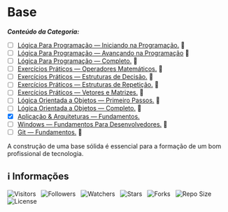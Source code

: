 <!-- Título -->
# Base

***Conteúdo da Categoria:***

* [ ] [Lógica Para Programação — Iniciando na Programação.](https://github.com/Devsgeeknerd/cur-log-par-pro-ini-pro-bas) &#128679;
* [ ] [Lógica Para Programação — Avançando na Programação](https://github.com/Devsgeeknerd/cur-log-par-pro-ava-pro-bas) &#128679;
* [ ] [Lógica Para Programação — Completo.](https://github.com/Devsgeeknerd/cur-log-par-pro-com-bas) &#128679;
* [ ] [Exercícios Práticos — Operadores Matemáticos.](https://github.com/Devsgeeknerd/exe-pra-ope-mat-bas) &#128679;
* [ ] [Exercícios Práticos — Estruturas de Decisão.](https://github.com/exe-pra-est-dec-bas) &#128679;
* [ ] [Exercícios Práticos — Estruturas de Repetição.](https://github.com/Devsgeeknerd/exe-pra-est-rep-bas) &#128679;
* [ ] [Exercícios Práticos — Vetores e Matrizes.](https://github.com/Devsgeeknerd/exe-pra-vet-mat-bas) &#128679;
* [ ] [Lógica Orientada a Objetos — Primeiro Passos.](https://github.com/Devsgeeknerd/cur-log-ori-obj-pri-pass-bas) &#128679;
* [ ] [Lógica Orientada a Objetos — Completo.](https://github.com/Devsgeeknerd/cur-log-ori-obj-com-bas) &#128679;
* [x] [Aplicação & Arquiteturas — Fundamentos.](https://github.com/Devsgeeknerd/cur-apl-arq-fun-par-des-bas)
* [ ] [Windows — Fundamentos Para Desenvolvedores.](https://github.com/Devsgeeknerd/cur-win-fun-bas) &#128679;
* [ ] [Git — Fundamentos.](https://github.com/Devsgeeknerd/cur-git-fun-bas) &#128679;

A construção de uma base sólida é essencial para a formação de um bom profissional de tecnologia.

<!-- Informações -->
## &#8505; Informações

![Visitors](https://api.visitorbadge.io/api/visitors?path=Devsgeeknerd%2Fcat-bas&label=Visitantes&labelColor=%23700070&labelStyle=none&countColor=%23000fff&style=plastic&color=%23ffffff "Total de Visitantes")
&nbsp;
![Followers](https://img.shields.io/github/followers/Devsgeeknerd?style=p&label=Seguidores&labelColor=800080&color=000fff "Total de Seguidores")
&nbsp;
![Watchers](https://img.shields.io/github/watchers/Devsgeeknerd/cat-bas?style=p&label=Observadores&labelColor=800080&color=000fff "Total de Observadores")
&nbsp;
![Stars](https://img.shields.io/github/stars/Devsgeeknerd/cat-bas?style=p&label=Estrelas&labelColor=800080&color=000fff "Total de Estrelas")
&nbsp;
![Forks](https://img.shields.io/github/forks/Devsgeeknerd/cat-bas?style=p&label=Bifurcações&labelColor=800080&color=000fff "Total de Bifurcações")
&nbsp;
![Repo Size](https://img.shields.io/github/repo-size/Devsgeeknerd/cat-bas?style=p&label=Tamanho&labelColor=800080&color=000fff "Tamanho do Repositório")
&nbsp;
![License](https://img.shields.io/github/license/Devsgeeknerd/cat-bas?style=p&label=Licença&labelColor=800080&color=000fff "Licença do Repositório")
